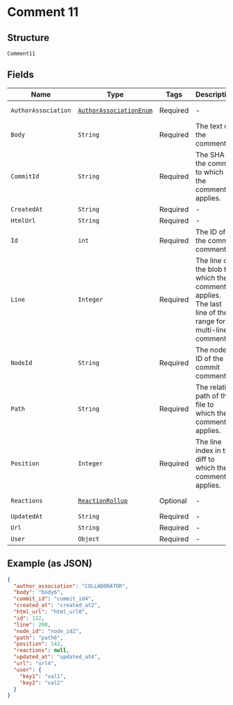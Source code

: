 
# Comment 11

## Structure

`Comment11`

## Fields

| Name | Type | Tags | Description | Getter | Setter |
|  --- | --- | --- | --- | --- | --- |
| `AuthorAssociation` | [`AuthorAssociationEnum`](../../doc/models/author-association-enum.md) | Required | - | AuthorAssociationEnum getAuthorAssociation() | setAuthorAssociation(AuthorAssociationEnum authorAssociation) |
| `Body` | `String` | Required | The text of the comment. | String getBody() | setBody(String body) |
| `CommitId` | `String` | Required | The SHA of the commit to which the comment applies. | String getCommitId() | setCommitId(String commitId) |
| `CreatedAt` | `String` | Required | - | String getCreatedAt() | setCreatedAt(String createdAt) |
| `HtmlUrl` | `String` | Required | - | String getHtmlUrl() | setHtmlUrl(String htmlUrl) |
| `Id` | `int` | Required | The ID of the commit comment. | int getId() | setId(int id) |
| `Line` | `Integer` | Required | The line of the blob to which the comment applies. The last line of the range for a multi-line comment | Integer getLine() | setLine(Integer line) |
| `NodeId` | `String` | Required | The node ID of the commit comment. | String getNodeId() | setNodeId(String nodeId) |
| `Path` | `String` | Required | The relative path of the file to which the comment applies. | String getPath() | setPath(String path) |
| `Position` | `Integer` | Required | The line index in the diff to which the comment applies. | Integer getPosition() | setPosition(Integer position) |
| `Reactions` | [`ReactionRollup`](../../doc/models/reaction-rollup.md) | Optional | - | ReactionRollup getReactions() | setReactions(ReactionRollup reactions) |
| `UpdatedAt` | `String` | Required | - | String getUpdatedAt() | setUpdatedAt(String updatedAt) |
| `Url` | `String` | Required | - | String getUrl() | setUrl(String url) |
| `User` | `Object` | Required | - | Object getUser() | setUser(Object user) |

## Example (as JSON)

```json
{
  "author_association": "COLLABORATOR",
  "body": "body6",
  "commit_id": "commit_id4",
  "created_at": "created_at2",
  "html_url": "html_url0",
  "id": 112,
  "line": 200,
  "node_id": "node_id2",
  "path": "path6",
  "position": 142,
  "reactions": null,
  "updated_at": "updated_at4",
  "url": "url4",
  "user": {
    "key1": "val1",
    "key2": "val2"
  }
}
```

